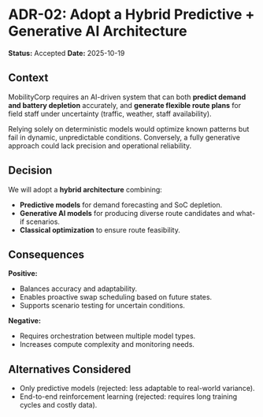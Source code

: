 # ADR-02: Adopt a Hybrid Predictive + Generative AI Architecture

**Status:** Accepted
**Date:** 2025-10-19

## Context
MobilityCorp requires an AI-driven system that can both **predict demand and battery depletion** accurately, and **generate flexible route plans** for field staff under uncertainty (traffic, weather, staff availability).

Relying solely on deterministic models would optimize known patterns but fail in dynamic, unpredictable conditions. Conversely, a fully generative approach could lack precision and operational reliability.

## Decision
We will adopt a **hybrid architecture** combining:
- **Predictive models** for demand forecasting and SoC depletion.
- **Generative AI models** for producing diverse route candidates and what-if scenarios.
- **Classical optimization** to ensure route feasibility.

## Consequences
**Positive:**
- Balances accuracy and adaptability.
- Enables proactive swap scheduling based on future states.
- Supports scenario testing for uncertain conditions.

**Negative:**
- Requires orchestration between multiple model types.
- Increases compute complexity and monitoring needs.

## Alternatives Considered
- Only predictive models (rejected: less adaptable to real-world variance).
- End-to-end reinforcement learning (rejected: requires long training cycles and costly data).
